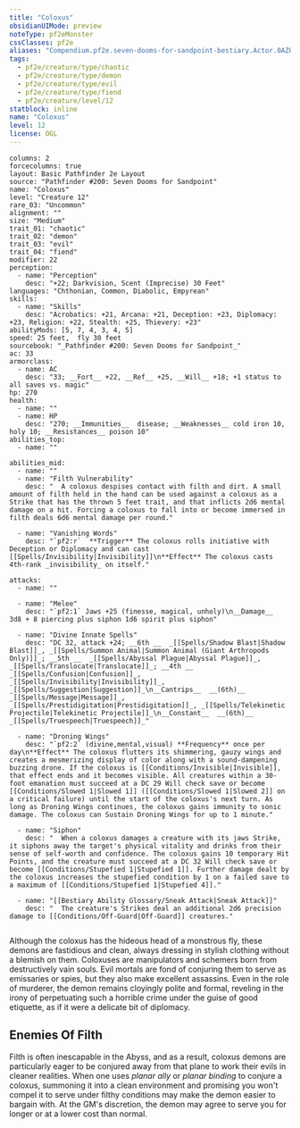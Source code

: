 ```yaml
---
title: "Coloxus"
obsidianUIMode: preview
noteType: pf2eMonster
cssClasses: pf2e
aliases: "Compendium.pf2e.seven-dooms-for-sandpoint-bestiary.Actor.0AZQuyXUAnVkNArl" 
tags:
  - pf2e/creature/type/chaotic
  - pf2e/creature/type/demon
  - pf2e/creature/type/evil
  - pf2e/creature/type/fiend
  - pf2e/creature/level/12
statblock: inline
name: "Coloxus"
level: 12
license: OGL
---
```


```statblock
columns: 2
forcecolumns: true
layout: Basic Pathfinder 2e Layout
source: "Pathfinder #200: Seven Dooms for Sandpoint"
name: "Coloxus"
level: "Creature 12"
rare_03: "Uncommon"
alignment: ""
size: "Medium"
trait_01: "chaotic"
trait_02: "demon"
trait_03: "evil"
trait_04: "fiend"
modifier: 22
perception:
  - name: "Perception"
    desc: "+22; Darkvision, Scent (Imprecise) 30 Feet"
languages: "Chthonian, Common, Diabolic, Empyrean"
skills:
  - name: "Skills"
    desc: "Acrobatics: +21, Arcana: +21, Deception: +23, Diplomacy: +23, Religion: +22, Stealth: +25, Thievery: +23"
abilityMods: [5, 7, 4, 3, 4, 5]
speed: 25 feet,  fly 30 feet
sourcebook: "_Pathfinder #200: Seven Dooms for Sandpoint_"
ac: 33
armorclass:
  - name: AC
    desc: "33; __Fort__ +22, __Ref__ +25, __Will__ +18; +1 status to all saves vs. magic"
hp: 270
health:
  - name: ""
  - name: HP
    desc: "270; __Immunities__  disease; __Weaknesses__ cold iron 10, holy 10; __Resistances__ poison 10"
abilities_top:
  - name: ""

abilities_mid:
  - name: ""
  - name: "Filth Vulnerability"
    desc: "  A coloxus despises contact with filth and dirt. A small amount of filth held in the hand can be used against a coloxus as a Strike that has the thrown 5 feet trait, and that inflicts 2d6 mental damage on a hit. Forcing a coloxus to fall into or become immersed in filth deals 6d6 mental damage per round."

  - name: "Vanishing Words"
    desc: "`pf2:r`  **Trigger** The coloxus rolls initiative with Deception or Diplomacy and can cast [[Spells/Invisibility|Invisibility]]\n**Effect** The coloxus casts 4th-rank _invisibility_ on itself."

attacks:
  - name: ""

  - name: "Melee"
    desc: "`pf2:1` Jaws +25 (finesse, magical, unholy)\n__Damage__  3d8 + 8 piercing plus siphon 1d6 spirit plus siphon"

  - name: "Divine Innate Spells"
    desc: "DC 32, attack +24; __6th __  _[[Spells/Shadow Blast|Shadow Blast]]_, _[[Spells/Summon Animal|Summon Animal (Giant Arthropods Only)]]_; __5th __  _[[Spells/Abyssal Plague|Abyssal Plague]]_, _[[Spells/Translocate|Translocate]]_; __4th __  _[[Spells/Confusion|Confusion]]_, _[[Spells/Invisibility|Invisibility]]_, _[[Spells/Suggestion|Suggestion]]_\n__Cantrips__  __(6th)__ _[[Spells/Message|Message]]_, _[[Spells/Prestidigitation|Prestidigitation]]_, _[[Spells/Telekinetic Projectile|Telekinetic Projectile]]_\n__Constant__  __(6th)__ _[[Spells/Truespeech|Truespeech]]_"

  - name: "Droning Wings"
    desc: "`pf2:2` (divine,mental,visual) **Frequency** once per day\n**Effect** The coloxus flutters its shimmering, gauzy wings and creates a mesmerizing display of color along with a sound-dampening buzzing drone. If the coloxus is [[Conditions/Invisible|Invisible]], that effect ends and it becomes visible. All creatures within a 30-foot emanation must succeed at a DC 29 Will check save or become [[Conditions/Slowed 1|Slowed 1]] ([[Conditions/Slowed 1|Slowed 2]] on a critical failure) until the start of the coloxus's next turn. As long as Droning Wings continues, the coloxus gains immunity to sonic damage. The coloxus can Sustain Droning Wings for up to 1 minute."

  - name: "Siphon"
    desc: "  When a coloxus damages a creature with its jaws Strike, it siphons away the target's physical vitality and drinks from their sense of self-worth and confidence. The coloxus gains 10 temporary Hit Points, and the creature must succeed at a DC 32 Will check save or become [[Conditions/Stupefied 1|Stupefied 1]]. Further damage dealt by the coloxus increases the stupefied condition by 1 on a failed save to a maximum of [[Conditions/Stupefied 1|Stupefied 4]]."

  - name: "[[Bestiary Ability Glossary/Sneak Attack|Sneak Attack]]"
    desc: "  The creature's Strikes deal an additional 2d6 precision damage to [[Conditions/Off-Guard|Off-Guard]] creatures."
 
```



Although the coloxus has the hideous head of a monstrous fly, these demons are fastidious and clean, always dressing in stylish clothing without a blemish on them. Coloxuses are manipulators and schemers born from destructively vain souls. Evil mortals are fond of conjuring them to serve as emissaries or spies, but they also make excellent assassins. Even in the role of murderer, the demon remains cloyingly polite and formal, reveling in the irony of perpetuating such a horrible crime under the guise of good etiquette, as if it were a delicate bit of diplomacy.

## Enemies Of Filth

Filth is often inescapable in the Abyss, and as a result, coloxus demons are particularly eager to be conjured away from that plane to work their evils in cleaner realities. When one uses _planar ally_ or _planar binding_ to conjure a coloxus, summoning it into a clean environment and promising you won't compel it to serve under filthy conditions may make the demon easier to bargain with. At the GM's discretion, the demon may agree to serve you for longer or at a lower cost than normal.
